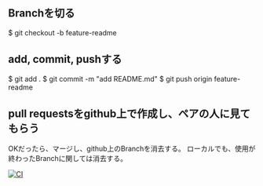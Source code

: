## Branchを切る

$ git checkout -b feature-readme

## add, commit, pushする

$ git add . 
$ git commit -m "add README.md" 
$ git push origin feature-readme     

## pull requestsをgithub上で作成し、ペアの人に見てもらう

OKだったら、マージし、github上のBranchを消去する。
ローカルでも、使用が終わったBranchに関しては消去する。

[![CI](https://github.com/fujimoto-code/libunit2/actions/workflows/norm.yml/badge.svg)](https://github.com/fujimoto-code/libunit2/actions/workflows/norm.yml)
